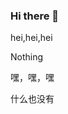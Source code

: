 ### Hi there 👋


hei,hei,hei

Nothing

嘿，嘿，嘿

什么也没有
<!--
### Awesome books
重读经典，其中很多书都是已经读过一遍的了，不过老话说得好：书越读越薄！

这些书搬家时是最沉的物品了，但是一本也没舍得扔下。希望多读，不枉我搬家流的汗啊！

| First Time | Book | Progress | Recommendation Index |
| --- | --- | --- | --- |
| 2020-08-01 | 《深入理解c++11：c++11新特性解析与应用》| 100% | 😀😀😀😀😀 |
| - | - | - | - |


**renguoqing/renguoqing** is a ✨ _special_ ✨ repository because its `README.md` (this file) appears on your GitHub profile.

Here are some ideas to get you started:

- 🔭 I’m currently working on ...
- 🌱 I’m currently learning ...
- 👯 I’m looking to collaborate on ...
- 🤔 I’m looking for help with ...
- 💬 Ask me about ...
- 📫 How to reach me: ...
- 😄 Pronouns: ...
- ⚡ Fun fact: ...
-->
